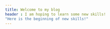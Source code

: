 ```yaml
---
title: Welcome to my blog
header : I am hoping to learn some new skills!
"Here is the beginning of new skills!"
---
```

